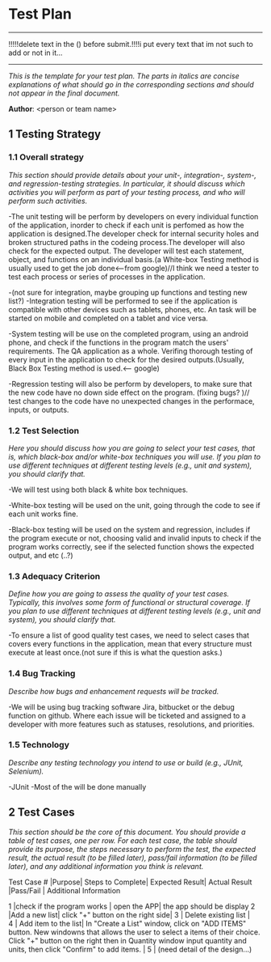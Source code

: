 # Test Plan
********************************************
!!!!!delete text in the () before submit.!!!!i put every text that im not such to add or not in it...
*********************************************
*This is the template for your test plan. The parts in italics are concise explanations of what should go in the corresponding sections and should not appear in the final document.*

**Author**: \<person or team name\>

## 1 Testing Strategy

### 1.1 Overall strategy

*This section should provide details about your unit-, integration-, system-, and regression-testing strategies. In particular, it should discuss which activities you will perform as part of your testing process, and who will perform such activities.*

-The unit testing will be perform by developers on every individual function of the application, inorder to check if each unit is perfomed as how the application is designed.The developer check for internal security holes and broken structured paths in the codeing process.The developer will also check for the expected output. The developer will test each statement, object, and functions on an individual basis.(a White-box Testing method is usually used to get the job done<--from google)//I think we need a tester to test each process or series of processes in the application.

-(not sure for integration, maybe grouping up functions and testing new list?)
-Integration testing will be performed to see if the application is compatible with other devices such as tablets, phones, etc. An task will be started on mobile and completed on a tablet and vice versa.

-System testing will be use on the completed program, using an android phone, and check if the functions in the program match the users' requirements. The QA application as a whole. Verifing thorough testing of every input in the application to check for the desired outputs.(Usually, Black Box Testing method is used.<-- google)

-Regression testing will also be perform by developers, to make sure that the new code have no down side effect on the program. (fixing bugs? )// test changes to the code have no unexpected changes in the performace, inputs, or outputs.

### 1.2 Test Selection

*Here you should discuss how you are going to select your test cases, that is, which black-box and/or white-box techniques you will use. If you plan to use different techniques at different testing levels (e.g., unit and system), you should clarify that.*

-We will test using both black & white box techniques.

-White-box testing will be used on the unit, going through the code to see if each unit works fine.

-Black-box testing will be used on the system and regression, includes if the program execute or not, choosing valid and invalid inputs to check if the program works correctly, see if the selected function shows the expected output, and etc (..?)


### 1.3 Adequacy Criterion

*Define how you are going to assess the quality of your test cases. Typically, this involves some form of functional or structural coverage. If you plan to use different techniques at different testing levels (e.g., unit and system), you should clarify that.*

  -To ensure a list of good quality test cases, we need to select cases that covers every functions in the application, mean that every structure must execute at least once.(not sure if this is what the question asks.)

### 1.4 Bug Tracking

*Describe how bugs and enhancement requests will be tracked.*

  -We will be using bug tracking software Jira, bitbucket or the debug function on github. Where each issue will be ticketed and assigned to a developer with more features such as statuses, resolutions, and priorities.

### 1.5 Technology

*Describe any testing technology you intend to use or build (e.g., JUnit, Selenium).*

 -JUnit
 -Most of the will be done manually 

## 2 Test Cases

*This section should be the core of this document. You should provide a table of test cases, one per row. For each test case, the table should provide its purpose, the steps necessary to perform the test, the expected result, the actual result (to be filled later), pass/fail information (to be filled later), and any additional information you think is relevant.*

Test Case #	|Purpose|	Steps to Complete|	Expected Result|	Actual Result	|Pass/Fail	| Additional Information

1 |check if the program works | open the APP| the app should be display
2 |Add a new list| click "+" button on the right side|
3 | Delete existing list |  
4 | Add item to the list| In "Create a List" window, click on "ADD ITEMS" button. New windowns that allows the user to select a items of their choice. Click "+" button on the right then in Quantity window input quantity and units, then click "Confirm" to add items. | 
5 | 
(need detail of the design...)
